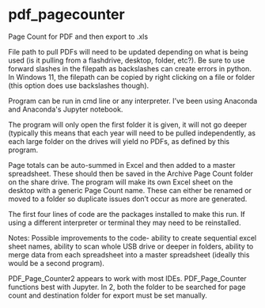 # pdf_pagecounter
Page Count for PDF and then export to .xls

File path to pull PDFs will need to be updated depending on what is being used (is it pulling from a flashdrive, desktop, folder, etc?). Be sure to use forward slashes in the filepath as backslashes can create errors in python. In Windows 11, the filepath can be copied by right clicking on a file or folder (this option does use backslashes though).

Program can be run in cmd line or any interpreter. I’ve been using Anaconda and Anaconda's Jupyter notebook.

The program will only open the first folder it is given, it will not go deeper (typically this means that each year will need to be pulled independently, as each large folder on the drives will yield no PDFs, as defined by this program.

Page totals can be auto-summed in Excel and then added to a master spreadsheet. These should then be saved in the Archive Page Count folder on the share drive.
The program will make its own Excel sheet on the desktop with a generic Page Count name. These can either be renamed or moved to a folder so duplicate issues don’t occur as more are generated.

The first four lines of code are the packages installed to make this run. If using a different interpreter or terminal they may need to be reinstalled.

Notes: Possible improvements to the code- ability to create sequential excel sheet names, ability to scan whole USB drive or deeper in folders, ability to merge data from each spreadsheet into a master spreadsheet (ideally this would be a second program).

PDF_Page_Counter2 appears to work with most IDEs. PDF_Page_Counter functions best with Jupyter. In 2, both the folder to be searched for page count and destination folder for export must be set manually. 

